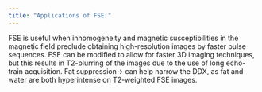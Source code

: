 ```yaml
---
title: "Applications of FSE:"
---
```

FSE is useful when inhomogeneity and magnetic susceptibilities in the magnetic field preclude obtaining high-resolution images by faster pulse sequences.
FSE can be modified to allow for faster 3D imaging techniques, but this results in T2-blurring of the images due to the use of long echo-train acquisition.
Fat suppression&#8594; can help narrow the DDX, as fat and water are both hyperintense on T2-weighted FSE images.

